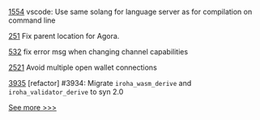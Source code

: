 
[1554](https://github.com/hyperledger/solang/pull/1554) vscode: Use same solang for language server as for compilation on command line

[251](https://github.com/hyperledger-labs/hyperledger-labs.github.io/pull/251) Fix parent location for Agora.

[532](https://github.com/hyperledger-labs/fabric-operations-console/pull/532) fix error msg when changing channel capabilities

[2521](https://github.com/hyperledger/aries-cloudagent-python/pull/2521) Avoid multiple open wallet connections

[3935](https://github.com/hyperledger/iroha/pull/3935) [refactor] #3934: Migrate `iroha_wasm_derive` and `iroha_validator_derive` to syn 2.0


[See more >>>](https://start-here.hyperledger.org/pull-requests)
